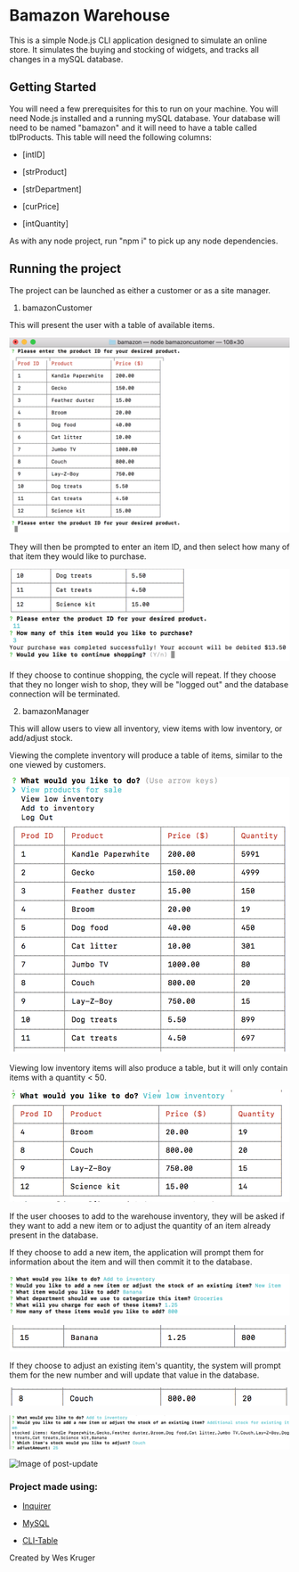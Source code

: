 # Bamazon Warehouse
This is a simple Node.js CLI application designed to simulate an online store. It simulates the buying and stocking of
widgets, and tracks all changes in a mySQL database.

## Getting Started
You will need a few prerequisites for this to run on your machine. You will need Node.js installed and a running mySQL database. 
Your database will need to be named "bamazon" and it will need to have a table called tblProducts. This table will need the following columns:

   * [intID]

   * [strProduct]

   * [strDepartment]
   
   * [curPrice]
   
   * [intQuantity]

As with any node project, run "npm i" to pick up any node dependencies.

## Running the project
The project can be launched as either a customer or as a site manager. 

1. bamazonCustomer

This will present the user with a table of available items.

![Image of customer table](https://github.com/wesleykruger/bamazon-warehouse-database-manager/blob/master/images/customerTable.png)

They will then be prompted to enter an item ID, and then select how many of that item they would like to purchase.

![Image of post-buy](https://github.com/wesleykruger/bamazon-warehouse-database-manager/blob/master/images/customerBuy.png)

If they choose to continue shopping, the cycle will repeat. If they choose that they no longer wish to shop,
they will be "logged out" and the database connection will be terminated.

2. bamazonManager

This will allow users to view all inventory, view items with low inventory, or add/adjust stock.

Viewing the complete inventory will produce a table of items, similar to the one viewed by customers.

![Image of manager table](https://github.com/wesleykruger/bamazon-warehouse-database-manager/blob/master/images/managerTable.png)

Viewing low inventory items will also produce a table, but it will only contain items with a quantity < 50.

![Image of low inventory](https://github.com/wesleykruger/bamazon-warehouse-database-manager/blob/master/images/managerLowInven.png)

If the user chooses to add to the warehouse inventory, they will be asked if they want to add a new item or to
adjust the quantity of an item already present in the database.

If they choose to add a new item, the application will prompt them for information about the item and will then
commit it to the database.

![Image of adding item](https://github.com/wesleykruger/bamazon-warehouse-database-manager/blob/master/images/managerAddNewItem.png)

![Image of added item](https://github.com/wesleykruger/bamazon-warehouse-database-manager/blob/master/images/managerNewItemAdded.png)

If they choose to adjust an existing item's quantity, the system will prompt them for the new number and will update
that value in the database.

![Image of pre-update](https://github.com/wesleykruger/bamazon-warehouse-database-manager/blob/master/images/managerItemPreUpdate.png)

![Image of update](https://github.com/wesleykruger/bamazon-warehouse-database-manager/blob/master/images/managerItemUpdate.png)

![Image of post-update](hhttps://github.com/wesleykruger/bamazon-warehouse-database-manager/blob/master/images/managerItemPostUpdate.png)


### Project made using:

   * [Inquirer](https://www.npmjs.com/package/inquirer/v/5.0.1)

   * [MySQL](https://www.npmjs.com/package/mysql)

   * [CLI-Table](https://www.npmjs.com/package/cli-table)
   

Created by Wes Kruger

